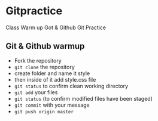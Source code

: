 # Gitpractice
Class Warm up Got &amp; Github Git Practice


## Git & Github warmup

*  Fork the repository
*  `git clone` the repository
*  create folder and name it style
*   then inside of it add style.css file 
*  `git status` to confirm clean working directory
*  `git add` your files
*  `git status` \(to confirm modified files have been staged\)
*  `git commit` with your message
*  `git push origin master`
